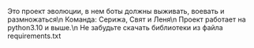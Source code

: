 Это проект эволюции, в нем боты должны выживать, воевать и размножаться\n
Команда: Серижа, Свят и Леня\n
Проект работает на python3.10 и выше.\n
Не забудьте скачать библиотеки из файла requirements.txt
